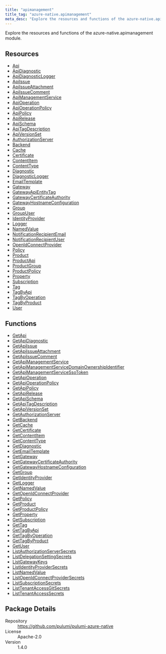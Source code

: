 ```yaml
---
title: "apimanagement"
title_tag: "azure-native.apimanagement"
meta_desc: "Explore the resources and functions of the azure-native.apimanagement module."
---
```


<!-- WARNING: this file was generated by Pulumi Docs Generator. -->
<!-- Do not edit by hand unless you're certain you know what you are doing! -->

Explore the resources and functions of the azure-native.apimanagement module.

<h2 id="resources">Resources</h2>
<ul class="api">
    <li><a href="api" title="Api"><span class="symbol resource"></span>Api</a></li>
    <li><a href="apidiagnostic" title="ApiDiagnostic"><span class="symbol resource"></span>ApiDiagnostic</a></li>
    <li><a href="apidiagnosticlogger" title="ApiDiagnosticLogger"><span class="symbol resource"></span>ApiDiagnosticLogger</a></li>
    <li><a href="apiissue" title="ApiIssue"><span class="symbol resource"></span>ApiIssue</a></li>
    <li><a href="apiissueattachment" title="ApiIssueAttachment"><span class="symbol resource"></span>ApiIssueAttachment</a></li>
    <li><a href="apiissuecomment" title="ApiIssueComment"><span class="symbol resource"></span>ApiIssueComment</a></li>
    <li><a href="apimanagementservice" title="ApiManagementService"><span class="symbol resource"></span>ApiManagementService</a></li>
    <li><a href="apioperation" title="ApiOperation"><span class="symbol resource"></span>ApiOperation</a></li>
    <li><a href="apioperationpolicy" title="ApiOperationPolicy"><span class="symbol resource"></span>ApiOperationPolicy</a></li>
    <li><a href="apipolicy" title="ApiPolicy"><span class="symbol resource"></span>ApiPolicy</a></li>
    <li><a href="apirelease" title="ApiRelease"><span class="symbol resource"></span>ApiRelease</a></li>
    <li><a href="apischema" title="ApiSchema"><span class="symbol resource"></span>ApiSchema</a></li>
    <li><a href="apitagdescription" title="ApiTagDescription"><span class="symbol resource"></span>ApiTagDescription</a></li>
    <li><a href="apiversionset" title="ApiVersionSet"><span class="symbol resource"></span>ApiVersionSet</a></li>
    <li><a href="authorizationserver" title="AuthorizationServer"><span class="symbol resource"></span>AuthorizationServer</a></li>
    <li><a href="backend" title="Backend"><span class="symbol resource"></span>Backend</a></li>
    <li><a href="cache" title="Cache"><span class="symbol resource"></span>Cache</a></li>
    <li><a href="certificate" title="Certificate"><span class="symbol resource"></span>Certificate</a></li>
    <li><a href="contentitem" title="ContentItem"><span class="symbol resource"></span>ContentItem</a></li>
    <li><a href="contenttype" title="ContentType"><span class="symbol resource"></span>ContentType</a></li>
    <li><a href="diagnostic" title="Diagnostic"><span class="symbol resource"></span>Diagnostic</a></li>
    <li><a href="diagnosticlogger" title="DiagnosticLogger"><span class="symbol resource"></span>DiagnosticLogger</a></li>
    <li><a href="emailtemplate" title="EmailTemplate"><span class="symbol resource"></span>EmailTemplate</a></li>
    <li><a href="gateway" title="Gateway"><span class="symbol resource"></span>Gateway</a></li>
    <li><a href="gatewayapientitytag" title="GatewayApiEntityTag"><span class="symbol resource"></span>GatewayApiEntityTag</a></li>
    <li><a href="gatewaycertificateauthority" title="GatewayCertificateAuthority"><span class="symbol resource"></span>GatewayCertificateAuthority</a></li>
    <li><a href="gatewayhostnameconfiguration" title="GatewayHostnameConfiguration"><span class="symbol resource"></span>GatewayHostnameConfiguration</a></li>
    <li><a href="group" title="Group"><span class="symbol resource"></span>Group</a></li>
    <li><a href="groupuser" title="GroupUser"><span class="symbol resource"></span>GroupUser</a></li>
    <li><a href="identityprovider" title="IdentityProvider"><span class="symbol resource"></span>IdentityProvider</a></li>
    <li><a href="logger" title="Logger"><span class="symbol resource"></span>Logger</a></li>
    <li><a href="namedvalue" title="NamedValue"><span class="symbol resource"></span>NamedValue</a></li>
    <li><a href="notificationrecipientemail" title="NotificationRecipientEmail"><span class="symbol resource"></span>NotificationRecipientEmail</a></li>
    <li><a href="notificationrecipientuser" title="NotificationRecipientUser"><span class="symbol resource"></span>NotificationRecipientUser</a></li>
    <li><a href="openidconnectprovider" title="OpenIdConnectProvider"><span class="symbol resource"></span>OpenIdConnectProvider</a></li>
    <li><a href="policy" title="Policy"><span class="symbol resource"></span>Policy</a></li>
    <li><a href="product" title="Product"><span class="symbol resource"></span>Product</a></li>
    <li><a href="productapi" title="ProductApi"><span class="symbol resource"></span>ProductApi</a></li>
    <li><a href="productgroup" title="ProductGroup"><span class="symbol resource"></span>ProductGroup</a></li>
    <li><a href="productpolicy" title="ProductPolicy"><span class="symbol resource"></span>ProductPolicy</a></li>
    <li><a href="property" title="Property"><span class="symbol resource"></span>Property</a></li>
    <li><a href="subscription" title="Subscription"><span class="symbol resource"></span>Subscription</a></li>
    <li><a href="tag" title="Tag"><span class="symbol resource"></span>Tag</a></li>
    <li><a href="tagbyapi" title="TagByApi"><span class="symbol resource"></span>TagByApi</a></li>
    <li><a href="tagbyoperation" title="TagByOperation"><span class="symbol resource"></span>TagByOperation</a></li>
    <li><a href="tagbyproduct" title="TagByProduct"><span class="symbol resource"></span>TagByProduct</a></li>
    <li><a href="user" title="User"><span class="symbol resource"></span>User</a></li>
</ul>

<h2 id="functions">Functions</h2>
<ul class="api">
    <li><a href="getapi" title="GetApi"><span class="symbol function"></span>GetApi</a></li>
    <li><a href="getapidiagnostic" title="GetApiDiagnostic"><span class="symbol function"></span>GetApiDiagnostic</a></li>
    <li><a href="getapiissue" title="GetApiIssue"><span class="symbol function"></span>GetApiIssue</a></li>
    <li><a href="getapiissueattachment" title="GetApiIssueAttachment"><span class="symbol function"></span>GetApiIssueAttachment</a></li>
    <li><a href="getapiissuecomment" title="GetApiIssueComment"><span class="symbol function"></span>GetApiIssueComment</a></li>
    <li><a href="getapimanagementservice" title="GetApiManagementService"><span class="symbol function"></span>GetApiManagementService</a></li>
    <li><a href="getapimanagementservicedomainownershipidentifier" title="GetApiManagementServiceDomainOwnershipIdentifier"><span class="symbol function"></span>GetApiManagementServiceDomainOwnershipIdentifier</a></li>
    <li><a href="getapimanagementservicessotoken" title="GetApiManagementServiceSsoToken"><span class="symbol function"></span>GetApiManagementServiceSsoToken</a></li>
    <li><a href="getapioperation" title="GetApiOperation"><span class="symbol function"></span>GetApiOperation</a></li>
    <li><a href="getapioperationpolicy" title="GetApiOperationPolicy"><span class="symbol function"></span>GetApiOperationPolicy</a></li>
    <li><a href="getapipolicy" title="GetApiPolicy"><span class="symbol function"></span>GetApiPolicy</a></li>
    <li><a href="getapirelease" title="GetApiRelease"><span class="symbol function"></span>GetApiRelease</a></li>
    <li><a href="getapischema" title="GetApiSchema"><span class="symbol function"></span>GetApiSchema</a></li>
    <li><a href="getapitagdescription" title="GetApiTagDescription"><span class="symbol function"></span>GetApiTagDescription</a></li>
    <li><a href="getapiversionset" title="GetApiVersionSet"><span class="symbol function"></span>GetApiVersionSet</a></li>
    <li><a href="getauthorizationserver" title="GetAuthorizationServer"><span class="symbol function"></span>GetAuthorizationServer</a></li>
    <li><a href="getbackend" title="GetBackend"><span class="symbol function"></span>GetBackend</a></li>
    <li><a href="getcache" title="GetCache"><span class="symbol function"></span>GetCache</a></li>
    <li><a href="getcertificate" title="GetCertificate"><span class="symbol function"></span>GetCertificate</a></li>
    <li><a href="getcontentitem" title="GetContentItem"><span class="symbol function"></span>GetContentItem</a></li>
    <li><a href="getcontenttype" title="GetContentType"><span class="symbol function"></span>GetContentType</a></li>
    <li><a href="getdiagnostic" title="GetDiagnostic"><span class="symbol function"></span>GetDiagnostic</a></li>
    <li><a href="getemailtemplate" title="GetEmailTemplate"><span class="symbol function"></span>GetEmailTemplate</a></li>
    <li><a href="getgateway" title="GetGateway"><span class="symbol function"></span>GetGateway</a></li>
    <li><a href="getgatewaycertificateauthority" title="GetGatewayCertificateAuthority"><span class="symbol function"></span>GetGatewayCertificateAuthority</a></li>
    <li><a href="getgatewayhostnameconfiguration" title="GetGatewayHostnameConfiguration"><span class="symbol function"></span>GetGatewayHostnameConfiguration</a></li>
    <li><a href="getgroup" title="GetGroup"><span class="symbol function"></span>GetGroup</a></li>
    <li><a href="getidentityprovider" title="GetIdentityProvider"><span class="symbol function"></span>GetIdentityProvider</a></li>
    <li><a href="getlogger" title="GetLogger"><span class="symbol function"></span>GetLogger</a></li>
    <li><a href="getnamedvalue" title="GetNamedValue"><span class="symbol function"></span>GetNamedValue</a></li>
    <li><a href="getopenidconnectprovider" title="GetOpenIdConnectProvider"><span class="symbol function"></span>GetOpenIdConnectProvider</a></li>
    <li><a href="getpolicy" title="GetPolicy"><span class="symbol function"></span>GetPolicy</a></li>
    <li><a href="getproduct" title="GetProduct"><span class="symbol function"></span>GetProduct</a></li>
    <li><a href="getproductpolicy" title="GetProductPolicy"><span class="symbol function"></span>GetProductPolicy</a></li>
    <li><a href="getproperty" title="GetProperty"><span class="symbol function"></span>GetProperty</a></li>
    <li><a href="getsubscription" title="GetSubscription"><span class="symbol function"></span>GetSubscription</a></li>
    <li><a href="gettag" title="GetTag"><span class="symbol function"></span>GetTag</a></li>
    <li><a href="gettagbyapi" title="GetTagByApi"><span class="symbol function"></span>GetTagByApi</a></li>
    <li><a href="gettagbyoperation" title="GetTagByOperation"><span class="symbol function"></span>GetTagByOperation</a></li>
    <li><a href="gettagbyproduct" title="GetTagByProduct"><span class="symbol function"></span>GetTagByProduct</a></li>
    <li><a href="getuser" title="GetUser"><span class="symbol function"></span>GetUser</a></li>
    <li><a href="listauthorizationserversecrets" title="ListAuthorizationServerSecrets"><span class="symbol function"></span>ListAuthorizationServerSecrets</a></li>
    <li><a href="listdelegationsettingsecrets" title="ListDelegationSettingSecrets"><span class="symbol function"></span>ListDelegationSettingSecrets</a></li>
    <li><a href="listgatewaykeys" title="ListGatewayKeys"><span class="symbol function"></span>ListGatewayKeys</a></li>
    <li><a href="listidentityprovidersecrets" title="ListIdentityProviderSecrets"><span class="symbol function"></span>ListIdentityProviderSecrets</a></li>
    <li><a href="listnamedvalue" title="ListNamedValue"><span class="symbol function"></span>ListNamedValue</a></li>
    <li><a href="listopenidconnectprovidersecrets" title="ListOpenIdConnectProviderSecrets"><span class="symbol function"></span>ListOpenIdConnectProviderSecrets</a></li>
    <li><a href="listsubscriptionsecrets" title="ListSubscriptionSecrets"><span class="symbol function"></span>ListSubscriptionSecrets</a></li>
    <li><a href="listtenantaccessgitsecrets" title="ListTenantAccessGitSecrets"><span class="symbol function"></span>ListTenantAccessGitSecrets</a></li>
    <li><a href="listtenantaccesssecrets" title="ListTenantAccessSecrets"><span class="symbol function"></span>ListTenantAccessSecrets</a></li>
</ul>

<h2 id="package-details">Package Details</h2>
<dl class="package-details">
	<dt>Repository</dt>
	<dd><a href="https://github.com/pulumi/pulumi-azure-native">https://github.com/pulumi/pulumi-azure-native</a></dd>
	<dt>License</dt>
	<dd>Apache-2.0</dd>
	<dt>Version</dt>
	<dd>1.4.0</dd>
</dl>

